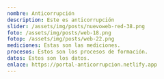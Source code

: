 ```yaml
---
nombre: Anticorrupción
description: Este es anticorrupción
slider: /assets/img/posts/nuevoweb-red-38.png
foto: /assets/img/posts/web-18.png
fotop: /assets/img/posts/web-22.png
mediciones: E﻿stas son las mediciones.
procesos: E﻿stos son los procesos de formación.
datos: E﻿stos son los datos.
enlace: https://portal-anticorrupcion.netlify.app
---
```

